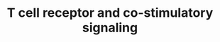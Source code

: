 ---
annotations:
- id: PW:0000317
  parent: regulatory pathway
  type: Pathway Ontology
  value: nuclear factor of activated T-cells signaling pathway
- id: PW:0000315
  parent: regulatory pathway
  type: Pathway Ontology
  value: calcineurin signaling pathway
- id: PW:0000814
  parent: signaling pathway
  type: Pathway Ontology
  value: Toll-like receptor signaling pathway
authors:
- Mkutmon
- Egonw
- MaintBot
- Eweitz
description: The activation and translocation of transcription factors NFAT, AP-1
  and NF-kappa-B via the co-stimulatory signaling cascade triggered by MHC peptide,
  B7 proteins and PD-L1. The activation of NFAT involves a Ca2+/calcineurin disruption
  of a massive RNA-protein complex prior to its translocation into the nucleus and
  ultimate transcription factor activity.
last-edited: 2021-05-21
organisms:
- Bos taurus
redirect_from:
- /index.php/Pathway:WP3282
- /instance/WP3282
- /instance/WP3282_rr117615
revision: r117615
schema-jsonld:
- '@context': https://schema.org/
  '@id': https://wikipathways.github.io/pathways/WP3282.html
  '@type': Dataset
  creator:
    '@type': Organization
    name: WikiPathways
  description: The activation and translocation of transcription factors NFAT, AP-1
    and NF-kappa-B via the co-stimulatory signaling cascade triggered by MHC peptide,
    B7 proteins and PD-L1. The activation of NFAT involves a Ca2+/calcineurin disruption
    of a massive RNA-protein complex prior to its translocation into the nucleus and
    ultimate transcription factor activity.
  keywords:
  - AKT1
  - CD28
  - CD8A
  - CD8B
  - CSNK1A1
  - CTLA4
  - Ca2+
  - DAG
  - DYRK1A
  - DYRK2
  - FYN
  - GSK3A
  - GSK3B
  - IL2
  - IP3
  - ITK
  - LCK
  - NFATC2
  - NFKB1
  - NFKBIA
  - NRON
  - PDCD1
  - PDK1
  - PIP2
  - PIP3
  - PLCG1
  - PPP3CA
  - PRKCA
  - PTEN
  - PTPN6
  - RASA1
  - RASGRP1
  - ZAP70
  license: CC0
  name: T cell receptor and co-stimulatory signaling
seo: CreativeWork
title: T cell receptor and co-stimulatory signaling
wpid: WP3282
---